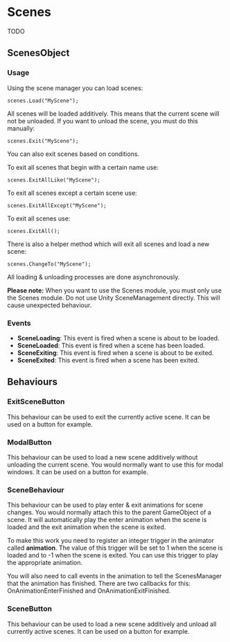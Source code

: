 # Scenes

TODO

## ScenesObject

### Usage

Using the scene manager you can load scenes:

```
scenes.Load("MyScene");
```

All scenes will be loaded additively. This means that the current scene will not be unloaded. If you want to unload the scene, you must do this manually:

```
scenes.Exit("MyScene");
```

You can also exit scenes based on conditions.

To exit all scenes that begin with a certain name use:

```
scenes.ExitAllLike("MyScene");
```

To exit all scenes except a certain scene use:

```
scenes.ExitAllExcept("MyScene");
```

To exit all scenes use:

```
scenes.ExitAll();
```

There is also a helper method which will exit all scenes and load a new scene:

```
scenes.ChangeTo("MyScene");
```

All loading & unloading processes are done asynchronously.

**Please note:** When you want to use the Scenes module, you must only use the Scenes module. Do not use Unity SceneManagement directly. This will cause unexpected behaviour.

### Events

- **SceneLoading**: This event is fired when a scene is about to be loaded.
- **SceneLoaded**: This event is fired when a scene has been loaded.
- **SceneExiting**: This event is fired when a scene is about to be exited.
- **SceneExited**: This event is fired when a scene has been exited.

## Behaviours

### ExitSceneButton

This behaviour can be used to exit the currently active scene. It can be used on a button for example.

### ModalButton

This behaviour can be used to load a new scene additively without unloading the current scene. You would normally want to use this for modal windows. It can be used on a button for example.

### SceneBehaviour

This behaviour can be used to play enter & exit animations for scene changes. You would normally attach this to the parent GameObject of a scene. It will automatically play the enter animation when the scene is loaded and the exit animation when the scene is exited. 

To make this work you need to register an integer trigger in the animator called **animation**. The value of this trigger will be set to 1 when the scene is loaded and to -1 when the scene is exited. You can use this trigger to play the appropriate animation.

You will also need to call events in the animation to tell the ScenesManager that the animation has finished. There are two callbacks for this: OnAnimationEnterFinished and OnAnimationExitFinished.

### SceneButton

This behaviour can be used to load a new scene additively and unload all currently active scenes. It can be used on a button for example.
